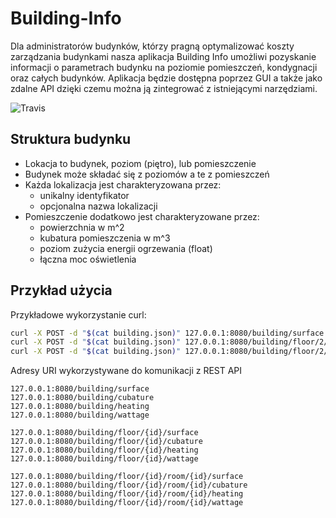 # Building-Info
Dla administratorów budynków, którzy pragną optymalizować koszty zarządzania budynkami  nasza aplikacja Building Info umożliwi pozyskanie informacji o parametrach budynku na poziomie pomieszczeń, kondygnacji oraz całych budynków. Aplikacja będzie dostępna poprzez GUI a także jako zdalne API dzięki czemu można ją zintegrować z istniejącymi narzędziami. 

![Travis](https://travis-ci.org/RenegadeWizard/Building-Info.svg?branch=master)

## Struktura budynku
* Lokacja to budynek, poziom (piętro), lub pomieszczenie
* Budynek może składać się z poziomów a te z pomieszczeń
* Każda lokalizacja jest charakteryzowana przez:
    * unikalny identyfikator
   * opcjonalna nazwa lokalizacji
* Pomieszczenie dodatkowo jest charakteryzowane przez:
   * powierzchnia w m^2
   * kubatura pomieszczenia w m^3
   * poziom zużycia energii ogrzewania (float)
   * łączna moc oświetlenia

## Przykład użycia

Przykładowe wykorzystanie curl:
```bash
curl -X POST -d "$(cat building.json)" 127.0.0.1:8080/building/surface
curl -X POST -d "$(cat building.json)" 127.0.0.1:8080/building/floor/2/cubature
curl -X POST -d "$(cat building.json)" 127.0.0.1:8080/building/floor/2/room/4/wattage
```

Adresy URI wykorzystywane do komunikacji z REST API
```$xslt
127.0.0.1:8080/building/surface
127.0.0.1:8080/building/cubature
127.0.0.1:8080/building/heating
127.0.0.1:8080/building/wattage

127.0.0.1:8080/building/floor/{id}/surface
127.0.0.1:8080/building/floor/{id}/cubature
127.0.0.1:8080/building/floor/{id}/heating 
127.0.0.1:8080/building/floor/{id}/wattage 

127.0.0.1:8080/building/floor/{id}/room/{id}/surface
127.0.0.1:8080/building/floor/{id}/room/{id}/cubature
127.0.0.1:8080/building/floor/{id}/room/{id}/heating
127.0.0.1:8080/building/floor/{id}/room/{id}/wattage
```
